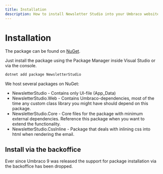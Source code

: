 ```yaml
---
title: Installation
description: How to install Newsletter Studio into your Umbraco website.
---
```

# Installation
The package can be found on [NuGet](https://www.nuget.org/packages/NewsletterStudio/).

Just install the package using the Package Manager inside Visual Studio or via the console.

```xml
dotnet add package NewsletterStudio
```

We host several packages on NuGet:

* NewsletterStudio - Contains only UI-file (App_Data)
* NewsletterStudio.Web - Contains Umbraco-dependencies, most of the time any custom class library you might have should depend on this package.
* NewsletterStudio.Core - Core files for the package with minimum external dependencies. Reference this package when you want to extend the functionality.
* NewsletterStudio.CssInline - Package that deals with inlining css into html when rendering the email.

## Install via the backoffice
Ever since Umbraco 9 was released the support for package installation via the backoffice has been dropped.

